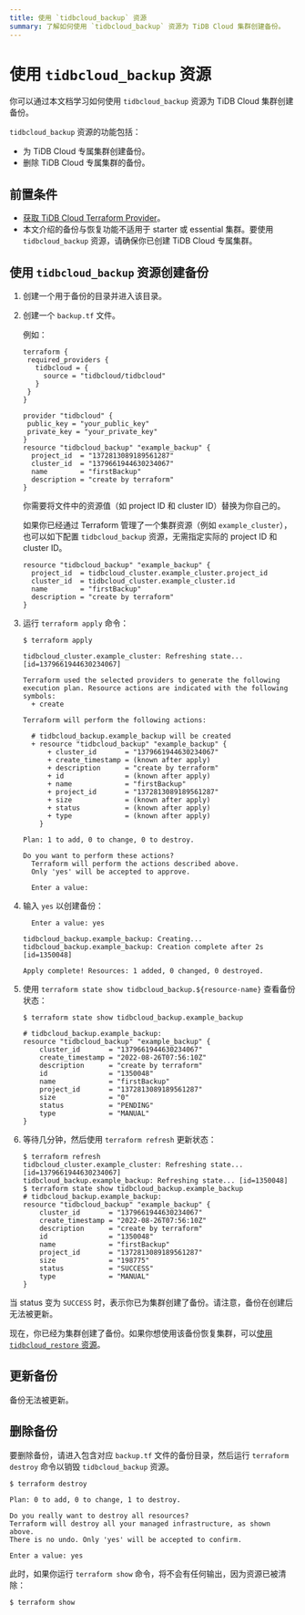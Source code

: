 ```yaml
---
title: 使用 `tidbcloud_backup` 资源
summary: 了解如何使用 `tidbcloud_backup` 资源为 TiDB Cloud 集群创建备份。
---
```


# 使用 `tidbcloud_backup` 资源

你可以通过本文档学习如何使用 `tidbcloud_backup` 资源为 TiDB Cloud 集群创建备份。

`tidbcloud_backup` 资源的功能包括：

- 为 TiDB Cloud 专属集群创建备份。
- 删除 TiDB Cloud 专属集群的备份。

## 前置条件

- [获取 TiDB Cloud Terraform Provider](/tidb-cloud/terraform-get-tidbcloud-provider.md)。
- 本文介绍的备份与恢复功能不适用于 starter 或 essential 集群。要使用 `tidbcloud_backup` 资源，请确保你已创建 TiDB Cloud 专属集群。

## 使用 `tidbcloud_backup` 资源创建备份

1. 创建一个用于备份的目录并进入该目录。

2. 创建一个 `backup.tf` 文件。

    例如：

    ```
    terraform {
     required_providers {
       tidbcloud = {
         source = "tidbcloud/tidbcloud"
       }
     }
   }

   provider "tidbcloud" {
     public_key = "your_public_key"
     private_key = "your_private_key"
   }
    resource "tidbcloud_backup" "example_backup" {
      project_id  = "1372813089189561287"
      cluster_id  = "1379661944630234067"
      name        = "firstBackup"
      description = "create by terraform"
    }
    ```

    你需要将文件中的资源值（如 project ID 和 cluster ID）替换为你自己的。

    如果你已经通过 Terraform 管理了一个集群资源（例如 `example_cluster`），也可以如下配置 `tidbcloud_backup` 资源，无需指定实际的 project ID 和 cluster ID。

    ```
    resource "tidbcloud_backup" "example_backup" {
      project_id  = tidbcloud_cluster.example_cluster.project_id
      cluster_id  = tidbcloud_cluster.example_cluster.id
      name        = "firstBackup"
      description = "create by terraform"
    }
    ```

3. 运行 `terraform apply` 命令：

    ```
    $ terraform apply

    tidbcloud_cluster.example_cluster: Refreshing state... [id=1379661944630234067]

    Terraform used the selected providers to generate the following execution plan. Resource actions are indicated with the following symbols:
      + create

    Terraform will perform the following actions:

      # tidbcloud_backup.example_backup will be created
      + resource "tidbcloud_backup" "example_backup" {
          + cluster_id       = "1379661944630234067"
          + create_timestamp = (known after apply)
          + description      = "create by terraform"
          + id               = (known after apply)
          + name             = "firstBackup"
          + project_id       = "1372813089189561287"
          + size             = (known after apply)
          + status           = (known after apply)
          + type             = (known after apply)
        }

    Plan: 1 to add, 0 to change, 0 to destroy.

    Do you want to perform these actions?
      Terraform will perform the actions described above.
      Only 'yes' will be accepted to approve.

      Enter a value:
    ```

4. 输入 `yes` 以创建备份：

    ```
      Enter a value: yes

    tidbcloud_backup.example_backup: Creating...
    tidbcloud_backup.example_backup: Creation complete after 2s [id=1350048]

    Apply complete! Resources: 1 added, 0 changed, 0 destroyed.

    ```

5. 使用 `terraform state show tidbcloud_backup.${resource-name}` 查看备份状态：

    ```
    $ terraform state show tidbcloud_backup.example_backup

    # tidbcloud_backup.example_backup:
    resource "tidbcloud_backup" "example_backup" {
        cluster_id       = "1379661944630234067"
        create_timestamp = "2022-08-26T07:56:10Z"
        description      = "create by terraform"
        id               = "1350048"
        name             = "firstBackup"
        project_id       = "1372813089189561287"
        size             = "0"
        status           = "PENDING"
        type             = "MANUAL"
    }
    ```

6. 等待几分钟，然后使用 `terraform refresh` 更新状态：

    ```
    $ terraform refresh
    tidbcloud_cluster.example_cluster: Refreshing state... [id=1379661944630234067]
    tidbcloud_backup.example_backup: Refreshing state... [id=1350048]
    $ terraform state show tidbcloud_backup.example_backup
    # tidbcloud_backup.example_backup:
    resource "tidbcloud_backup" "example_backup" {
        cluster_id       = "1379661944630234067"
        create_timestamp = "2022-08-26T07:56:10Z"
        description      = "create by terraform"
        id               = "1350048"
        name             = "firstBackup"
        project_id       = "1372813089189561287"
        size             = "198775"
        status           = "SUCCESS"
        type             = "MANUAL"
    }
    ```

当 status 变为 `SUCCESS` 时，表示你已为集群创建了备份。请注意，备份在创建后无法被更新。

现在，你已经为集群创建了备份。如果你想使用该备份恢复集群，可以[使用 `tidbcloud_restore` 资源](/tidb-cloud/terraform-use-restore-resource.md)。

## 更新备份

备份无法被更新。

## 删除备份

要删除备份，请进入包含对应 `backup.tf` 文件的备份目录，然后运行 `terraform destroy` 命令以销毁 `tidbcloud_backup` 资源。

```
$ terraform destroy

Plan: 0 to add, 0 to change, 1 to destroy.

Do you really want to destroy all resources?
Terraform will destroy all your managed infrastructure, as shown above.
There is no undo. Only 'yes' will be accepted to confirm.

Enter a value: yes
```

此时，如果你运行 `terraform show` 命令，将不会有任何输出，因为资源已被清除：

```
$ terraform show
```